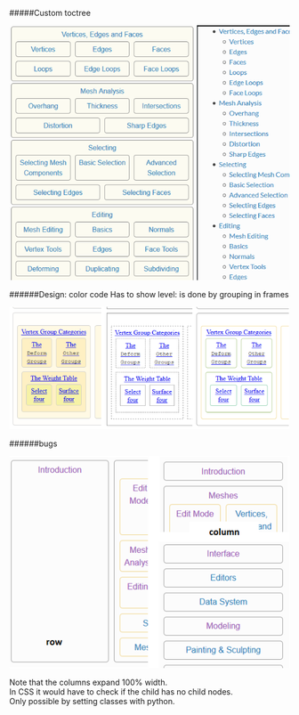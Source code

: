 #####Custom toctree

![img link broken](/images/fx_tree_mesh.png "tree fx")
  
######Design: color code 
Has to show level: is done by grouping in frames

![img link broken](/images/fx_colorcode.png "cc fx")
  
######bugs  

![img link broken](/images/fx_rowvscol.png "cc fx")
 
Note that the columns expand 100% width.  
In CSS it would have to check if the child has no child nodes.  
Only possible by setting classes with python.  
